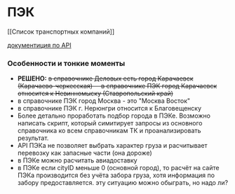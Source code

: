 # ПЭК
[[Список транспортных компаний]]

[документиция по API](https://pecom.ru/business/developers/api_public/)

### Особенности и тонкие моменты
- **РЕШЕНО:** ~~в справочнике Деловых есть город Карачаевск (Карачаево-черкесская)
    в справочнике ПЭК город Карачаевск относится к Невинномыску (Ставропольский край)~~
- в справочнике ПЭК город Москва - это "Москва Восток"
- в справочнике ПЭК г. Нерюнгри относится к Благовещенску
- Более детально проработать подбор города в ПЭКе. Возможно написать скрипт, который симитирует запросы из основного справочника ко всем справочникам ТК и проанализировать результат.
- API ПЭКа не позволяет выбрать характер груза и расчитывает перевозку как запасные части (она дороже)
- в ПЭКе можно расчитать авиадоставку
- в ПЭКе если cityID меньше 0 (основной город), то расчёт на сайте ПЭКа производится без учёта забора груза, хотя информация по забору предоставляется.
эту ситуацию можно обыграть, но надо ли?

